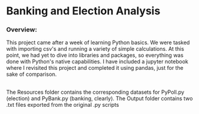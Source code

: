# Banking and Election Analysis

<h3><b>Overview:</b></h3>
This project came after a week of learning Python basics. We were tasked with importing csv's and running a variety of simple calculations. At this point, we had yet to dive into libraries and packages, so everything was done with Python's native capabilities. I have included a jupyter notebook where I revisited this project and completed it using pandas, just for the sake of comparison. 
</br></br>

The Resources folder contains the corresponding datasets for PyPoll.py (election) and PyBank.py (banking, clearly). The Output folder contains two .txt files exported from the original .py scripts